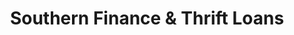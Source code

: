 ---
title: "Southern Finance & Thrift Loans"
url: /elizabethton/southern-finance-and-thrift-loans/
shop: pawnbroker
---